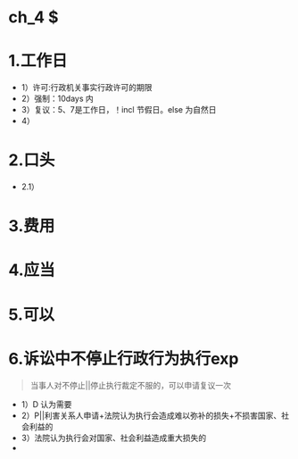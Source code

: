 # ch_4 $
# 1.工作日
- 1）许可:行政机关事实行政许可的期限
- 2）强制：10days 内
- 3）复议：5、7是工作日，！incl 节假日。else 为自然日
- 4）

# 2.口头
- 2.1）


# 3.费用


# 4.应当


# 5.可以


# 6.诉讼中不停止行政行为执行exp
> 当事人对不停止||停止执行裁定不服的，可以申请复议一次

- 1）D 认为需要
- 2）P||利害关系人申请+法院认为执行会造成难以弥补的损失+不损害国家、社会利益的
- 3）法院认为执行会对国家、社会利益造成重大损失的
- 